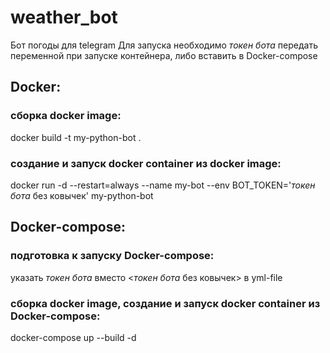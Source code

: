 # weather_bot
Бот погоды для telegram
Для запуска необходимо *токен бота* передать переменной при запуске контейнера, либо вставить в Docker-compose

## Docker:

### сборка docker image:
docker build -t my-python-bot .

### создание и запуск docker container из docker image: 
docker run -d --restart=always --name my-bot --env BOT_TOKEN='*токен бота* без ковычек' my-python-bot


## Docker-compose:

### подготовка к запуску Docker-compose:
указать *токен бота* вместо <*токен бота* без ковычек> в yml-file

### сборка docker image, создание и запуск docker container из Docker-compose:
docker-compose up --build -d
